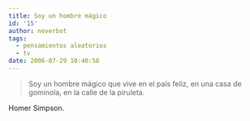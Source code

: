 ```yaml
---
title: Soy un hombre mágico
id: '15'
author: neverbot
tags:
  - pensamientos aleatorios
  - tv
date: 2006-07-29 10:40:58
---
```


> Soy un hombre mágico que vive en el país feliz, en una casa de gominola, en la calle de la piruleta.

Homer Simpson.